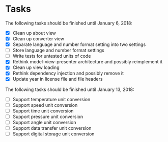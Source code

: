 # Tasks
The following tasks should be finished until January 6, 2018:
- [x] Clean up about view
- [x] Clean up converter view
- [x] Separate language and number format setting into two settings
- [ ] Store language and number format settings
- [ ] Write tests for untested units of code
- [x] Rethink model-view-presenter architecture and possibly reimplement it
- [x] Clean up view loading
- [x] Rethink dependency injection and possibly remove it
- [x] Update year in license file and file headers

The following tasks should be finished until January 13, 2018:
- [ ] Support temperature unit conversion
- [ ] Support speed unit conversion
- [ ] Support time unit conversion
- [ ] Support pressure unit conversion
- [ ] Support angle unit conversion
- [ ] Support data transfer unit conversion
- [ ] Support digital storage unit conversion
